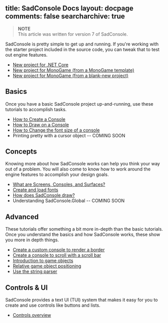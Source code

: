 title: SadConsole Docs
layout: docpage
comments: false
searcharchive: true
---

>**NOTE**  
>This article was written for version 7 of SadConsole.

SadConsole is pretty simple to get up and running. If you're working with the starter project included in the source code, you can tweak that to test out engine features. 

* [New project for .NET Core](getting-started-sadconsole-core-standard.md)
* [New project for MonoGame (from a MonoGame template)](monogame-template.md)
* [New project for MonoGame (from a blank-new project)](create-a-new-sadconsole-project.md)

## Basics

Once you have a basic SadConsole project up-and-running, use these tutorials to accomplish tasks.

* [How to Create a Console](how-to-create-and-print-on-a-console.md)
* [How to Draw on a Console](how-to-draw-on-a-console.md)
* [How to Change the font size of a console](basic-font-information.md#change-the-font-of-a-console)
* Printing pretty with a cursor object -- COMING SOON

## Concepts

Knowing more about how SadConsole works can help you think your way out of a problem. You will also come to know how to work around the engine features to accomplish your design goals.

* [What are Screens, Consoles, and Surfaces?](what-are-screens-consoles-surfaces.md)
* [Create and load fonts](basic-font-information.md)
* [How does SadConsole draw?](how-sadconsole-draws-to-the-screen.md)
* Understanding SadConsole.Global -- COMING SOON

## Advanced

These tutorials offer something a bit more in-depth than the basic tutorials. Once you understand the basics and how SadConsole works, these show you more in depth things.

* [Create a custom console to render a border](create-a-bordered-console.md)
* [Create a console to scroll with a scroll bar](make-a-scrolling-console.md)
* [Introduction to game objects](how-to-create-an-entity.md)
* [Relative game object positioning](display-entity-on-console-viewport.md)
* [Use the string parser](string-parser.md)

## Controls & UI

SadConsole provides a text UI (TUI) system that makes it easy for you to create and use controls like buttons and lists.

* [Controls overview](controls-overview.md)